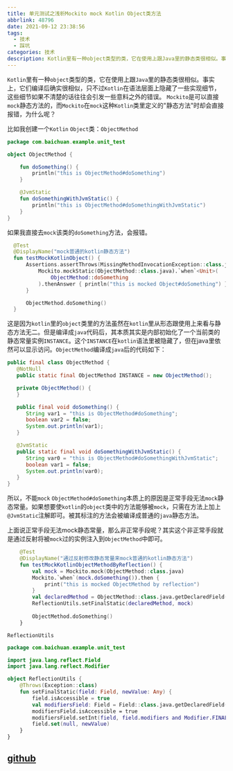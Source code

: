 ```yaml
---
title: 单元测试之浅析Mockito mock Kotlin Object类方法
abbrlink: 48796
date: 2021-09-12 23:38:56
tags:
  - 技术
  - 踩坑
categories: 技术
description: Kotlin里有一种object类型的类，它在使用上跟Java里的静态类很相似。事实上，它们编译后确实很相似，只不过Kotlin在语法层面上隐藏了一些实现细节，这些细节如果不清楚的话往往会引发一些意料之外的错误...
---
```

`Kotlin`里有一种`object`类型的类，它在使用上跟`Java`里的静态类很相似。事实上，它们编译后确实很相似，只不过`Kotlin`在语法层面上隐藏了一些实现细节，这些细节如果不清楚的话往往会引发一些意料之外的错误。
`Mockito`是可以直接`mock`静态方法的，而`Mockito`在`mock`这种`Kotlin`类里定义的"静态方法"时却会直接报错，为什么呢？

比如我创建一个`Kotlin` `Object`类：`ObjectMethod`

```kotlin
package com.baichuan.example.unit_test

object ObjectMethod {

    fun doSomething() {
        println("this is ObjectMethod#doSomething")
    }

    @JvmStatic
    fun doSomethingWithJvmStatic() {
        println("this is ObjectMethod#doSomethingWithJvmStatic")
    }
}
```

如果我直接去`mock`该类的`doSomething`方法，会报错。

```kotlin
  @Test
  @DisplayName("mock普通的kotlin静态方法")
  fun testMockKotlinObject() {
      Assertions.assertThrows(MissingMethodInvocationException::class.java) {
          Mockito.mockStatic(ObjectMethod::class.java).`when`<Unit>(
              ObjectMethod::doSomething
          ).thenAnswer { println("this is mocked Object#doSomething") }
      }

      ObjectMethod.doSomething()
  }
```

这是因为`kotlin`里的`object`类里的方法虽然在`kotlin`里从形态跟使用上来看与静态方法无二。但是编译成`java`代码后，其本质其实是内部初始化了一个当前类的静态常量实例`INSTANCE`。这个`INSTANCE`在`kotlin`语法里被隐藏了，但在java里依然可以显示访问。`ObjectMethod`编译成`java`后的代码如下：

```java
public final class ObjectMethod {
   @NotNull
   public static final ObjectMethod INSTANCE = new ObjectMethod();

   private ObjectMethod() {
   }

   public final void doSomething() {
      String var1 = "this is ObjectMethod#doSomething";
      boolean var2 = false;
      System.out.println(var1);
   }

   @JvmStatic
   public static final void doSomethingWithJvmStatic() {
      String var0 = "this is ObjectMethod#doSomethingWithJvmStatic";
      boolean var1 = false;
      System.out.println(var0);
   }
}
```

所以，不能`mock` `ObjectMethod#doSomething`本质上的原因是正常手段无法`mock`静态常量。如果想要使`kotlin`的`object`类中的方法能够被`mock`，只需在方法上加上`@JvmStatic`注解即可。被其标注的方法会被编译成普通的`java`静态方法。

上面说正常手段无法mock静态常量，那么非正常手段呢？其实这个非正常手段就是通过反射将被`mock`过的实例注入到`ObjectMethod`中即可。

```kotlin
	@Test
	@DisplayName("通过反射修改静态常量来mock普通的kotlin静态方法")
	fun testMockKotlinObjectMethodByReflection() {
	    val mock = Mockito.mock(ObjectMethod::class.java)
	    Mockito.`when`(mock.doSomething()).then {
	        print("this is mocked ObjectMethod by reflection")
	    }
	    val declaredMethod = ObjectMethod::class.java.getDeclaredField("INSTANCE")
	    ReflectionUtils.setFinalStatic(declaredMethod, mock)
	
	    ObjectMethod.doSomething()
	}
```

`ReflectionUtils`

```kotlin
package com.baichuan.example.unit_test

import java.lang.reflect.Field
import java.lang.reflect.Modifier

object ReflectionUtils {
    @Throws(Exception::class)
    fun setFinalStatic(field: Field, newValue: Any) {
        field.isAccessible = true
        val modifiersField: Field = Field::class.java.getDeclaredField("modifiers")
        modifiersField.isAccessible = true
        modifiersField.setInt(field, field.modifiers and Modifier.FINAL.inv())
        field.set(null, newValue)
    }
}
```
## [github](https://github.com/scientificCommunity/blog-sample/tree/main/unit-test-sample)

